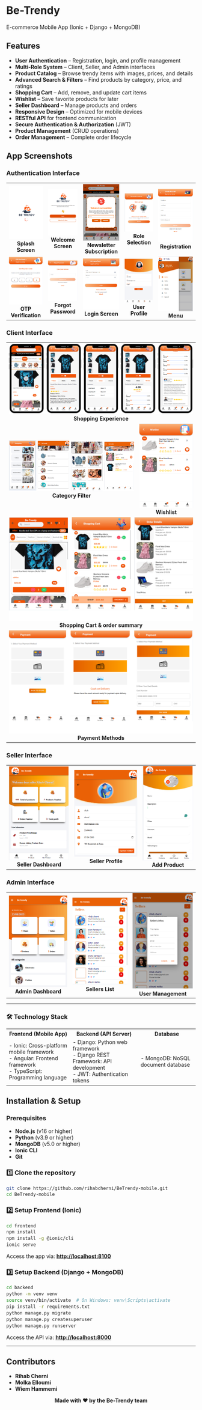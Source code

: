 
# Be-Trendy
E-commerce Mobile App (Ionic + Django + MongoDB)

## Features
- **User Authentication** – Registration, login, and profile management
- **Multi-Role System** – Client, Seller, and Admin interfaces
- **Product Catalog** – Browse trendy items with images, prices, and details
- **Advanced Search & Filters** – Find products by category, price, and ratings
- **Shopping Cart** – Add, remove, and update cart items
- **Wishlist** – Save favorite products for later
- **Seller Dashboard** – Manage products and orders
- **Responsive Design** – Optimized for mobile devices
- **RESTful API** for frontend communication
- **Secure Authentication & Authorization** (JWT)
- **Product Management** (CRUD operations)
- **Order Management** – Complete order lifecycle

## App Screenshots

### Authentication Interface

<div align="center">
  <table>
    <tr>
      <td align="center">
        <img src="screenshots/login/splash.PNG" alt="Splash Screen" width="200"/><br/>
        <b>Splash Screen</b><br/>
      </td>
      <td align="center">
        <img src="screenshots/login/welcome.PNG" alt="Welcome Screen" width="200"/><br/>
        <b>Welcome Screen</b><br/>
      </td>
      <td align="center">
        <img src="screenshots/login/newslteer.PNG" alt="Newsletter Subscription" width="200"/><br/>
        <b>Newsletter Subscription</b><br/>
      </td>
     <td align="center">
        <img src="screenshots/login/role.PNG" alt="Role Selection" width="200"/><br/>
        <b>Role Selection</b><br/>
      </td>
      <td align="center">
        <img src="screenshots/login/register1.PNG" alt="Register Step 1" width="200"/><br/>
        <b>Registration</b><br/>
      </td>
    </tr>
    <tr>
      <td align="center">
        <img src="screenshots/login/otp.PNG" alt="OTP Verification" width="200"/><br/>
        <b>OTP Verification</b><br/>
      </td>
    <td align="center">
          <img src="screenshots/login/forgot.PNG" alt="Forgot Password" width="220"/><br/>
          <b>Forgot Password</b><br/>
        </td>
     <td align="center">
        <img src="screenshots/login/login.PNG" alt="Login Screen" width="200"/><br/>
        <b>Login Screen</b><br/>
      </td>
      <td align="center">
        <img src="./screenshots/login/profil.PNG" alt="User Profile" width="200"/><br/>
        <b>User Profile</b><br/>
      </td>
       <td align="center">
        <img src="./screenshots/login/nav.PNG" alt="Nav" width="200"/><br/>
        <b>Menu</b><br/>
      </td>
    </tr>
  </table>
</div>

### Client Interface

<div align="center">
  <table>
    <tr>
     <td align="center" colspan="2">
        <img src="./screenshots/client/product.png" alt="Product Catalog"/>
        <b>Shopping Experience</b><br/>
      </td>
    </tr>
    <tr>
      <td align="center">
        <img src="./screenshots/client/category-all.png" alt="Category Filter"/>
        <b>Category Filter</b><br/>
      </td>
      <td align="center">
        <img src="./screenshots/client/9-favorite.PNG" alt="Wishlist" width="400"/><br/>
        <b>Wishlist</b><br/>
      </td>
    </tr>
    <tr>
      <td align="center" colspan="2">
        <img src="./screenshots/client/carte.png" alt="Shopping Cart"/><br/>
        <b>Shopping Cart & order summary</b>
      </td>
    </tr>
    <tr>
      <td align="center" colspan="2">
        <img src="./screenshots/client/pay.png" alt="Shopping Cart"/><br/>
        <b>Payment Methods</b><br/>
      </td>
    </tr>
  </table>
</div>

### Seller Interface
<div align="center">
  <table>
    <tr>
      <td align="center">
        <img src="./screenshots/seller/seller-dash.PNG" alt="Seller Dashboard" width="210"/><br/>
        <b>Seller Dashboard</b><br/>
      </td>
      <td align="center">
        <img src="./screenshots/seller/seller.PNG" alt="Seller Profile" width="240"/><br/>
        <b>Seller Profile</b><br/>
      </td>
        <td align="center">
        <img src="./screenshots/seller/add-pro.PNG" alt="Seller add" width="180"/><br/>
        <b>Add Product</b><br/>
      </td>
    </tr>
  </table>
</div>

### Admin Interface
<div align="center">
  <table>
    <tr>
      <td align="center">
        <img src="./screenshots/admin/admin-dash.PNG" alt="Admin Dashboard" width="200"/><br/>
        <b>Admin Dashboard</b><br/>
      </td>
      <td align="center">
        <img src="./screenshots/admin/client.PNG" alt="Sellers" width="200"/><br/>
        <b>Sellers List</b><br/>
      </td>
            <td align="center">
        <img src="./screenshots/admin/seller-add.PNG" alt="Add seller" width="200"/><br/>
        <b>User Management</b><br/>
      </td>
    </tr>
  </table>
</div>

---
### 🛠️ Technology Stack

<table>
  <tr>
    <th>Frontend (Mobile App)</th>
    <th>Backend (API Server)</th>
    <th>Database</th>
  </tr>
  <tr>
    <td>
      - Ionic: Cross-platform mobile framework <br/>
      - Angular: Frontend framework <br/>
      - TypeScript: Programming language
    </td>
    <td>
      - Django: Python web framework <br/>
      - Django REST Framework: API development <br/>
      - JWT: Authentication tokens
    </td>
    <td>
      - MongoDB: NoSQL document database
    </td>
  </tr>
</table>

## Installation & Setup

### Prerequisites
- **Node.js** (v16 or higher)
- **Python** (v3.9 or higher)
- **MongoDB** (v5.0 or higher)
- **Ionic CLI**
- **Git**

### 1️⃣ Clone the repository
```bash
git clone https://github.com/rihabcherni/BeTrendy-mobile.git
cd BeTrendy-mobile
```

### 2️⃣ Setup Frontend (Ionic)

```bash
cd frontend
npm install
npm install -g @ionic/cli
ionic serve
```

Access the app via: **[http://localhost:8100](http://localhost:8100)**

### 3️⃣ Setup Backend (Django + MongoDB)

```bash
cd backend
python -m venv venv
source venv/bin/activate  # On Windows: venv\Scripts\activate
pip install -r requirements.txt
python manage.py migrate
python manage.py createsuperuser
python manage.py runserver
```
Access the API via: **[http://localhost:8000](http://localhost:8000)**  

---

## Contributors

- **Rihab Cherni** 
- **Molka Elloumi**
- **Wiem Hammemi** 
<div align="center">
  <p><strong>Made with ❤️ by the Be-Trendy team</strong></p>
</div>